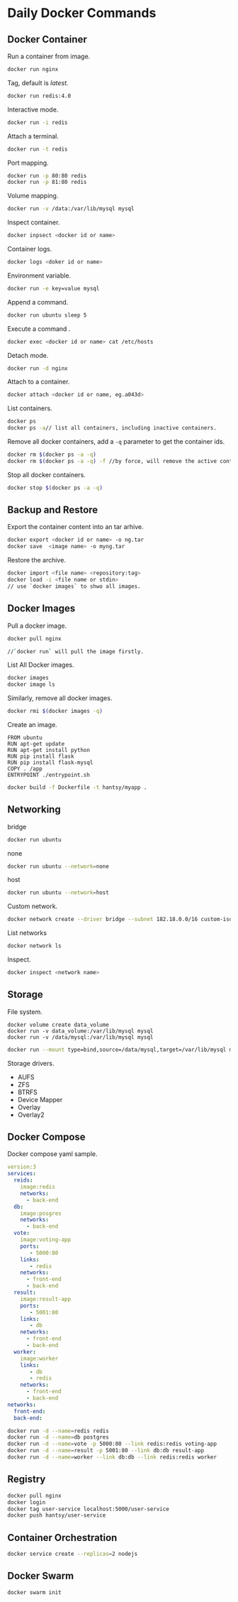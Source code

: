 # Daily Docker Commands

## Docker Container

Run a container from image.

```bash
docker run nginx
```

Tag, default is *latest*.

``` bash
docker run redis:4.0
```

Interactive mode.

```bash
docker run -i redis
```

Attach a terminal.

```bash
docker run -t redis
```

Port mapping.

```bash
docker run -p 80:80 redis
docker run -p 81:80 redis
```

Volume mapping.

```bash
docker run -v /data:/var/lib/mysql mysql
```

Inspect container.

```bash
docker inpsect <docker id or name>
```

Container logs.

```bash
docker logs <doker id or name>
```

Environment variable.

```bash
docker run -e key=value mysql
```

Append a command.

```bash
docker run ubuntu sleep 5
```

Execute a command .

```bash
docker exec <docker id or name> cat /etc/hosts
```

Detach mode.

```bash
docker run -d nginx
```

Attach to a container.

```bash
docker attach <docker id or name, eg.a043d> 
```

List containers.

```bash
docker ps
docker ps -a// list all containers, including inactive containers.
```

Remove all docker containers, add a `-q` parameter to get the container ids.

```bash 
docker rm $(docker ps -a -q)
docker rm $(docker ps -a -q) -f //by force, will remove the active containers.
```

Stop all docker containers.

```bash 
docker stop $(docker ps -a -q)
```

## Backup and Restore

Export the container content into an tar arhive.

```bash
docker export <docker id or name> -o ng.tar
docker save  <image name> -o myng.tar
```

Restore the archive.

```bash
docker import <file name> <repository:tag>
docker load -i <file name or stdin>
// use `docker images` to shwo all images.
```

## Docker Images

Pull a docker image.

```bash
docker pull nginx

//`docker run` will pull the image firstly.
```

List All Docker images.

```bash
docker images
docker image ls
```
Similarly, remove all docker images.

```bash
docker rmi $(docker images -q)
```

Create an image.

```bas
FROM ubuntu 
RUN apt-get update
RUN apt-get install python
RUN pip install flask
RUN pip install flask-mysql
COPY . /app
ENTRYPOINT ./entrypoint.sh
```

```bash
docker build -f Dockerfile -t hantsy/myapp .
```

## Networking

bridge

```bash
docker run ubuntu 
```

none

```bash
docker run ubuntu --network=none
```

host

```bash
docker run ubuntu --network=host
```

Custom network.

```bash
docker network create --driver bridge --subnet 182.18.0.0/16 custom-isolated-network
```

List networks

```bash
docker network ls
```

Inspect.

```bash
docker inspect <network name>
```

## Storage

File system.

```bas
docker volume create data_volume
docker run -v data_volume:/var/lib/mysql mysql
docker run -v /data/mysql:/var/lib/mysql mysql
```



```bash
docker run --mount type=bind,source=/data/mysql,target=/var/lib/mysql mysql
```

Storage  drivers.

* AUFS
* ZFS
* BTRFS
* Device Mapper
* Overlay
* Overlay2

## Docker Compose

Docker compose  yaml sample.

```yaml
version:3
services:
  reids:
    image:redis
    networks:
      - back-end
  db:
    image:posgres
    networks:
      - back-end
  vote:
    image:voting-app
    ports:
       - 5000:80
    links:
       - redis
    networks:
      - front-end
      - back-end  
  result:
    image:result-app
    ports:
       - 5001:80
    links:
       - db
    networks:
      - front-end
      - back-end   
  worker:
    image:worker
    links:
       - db
       - redis
    networks:
      - front-end
      - back-end    
networks:
  front-end:
  back-end:
```

```bash 
docker run -d --name=redis redis
docker run -d --name=db postgres
docker run -d --name=vote -p 5000:80 --link redis:redis voting-app
docker run -d --name=result -p 5001:80 --link db:db result-app
docker run -d --name=worker --link db:db --link redis:redis worker 
```

## Registry

```bash
docker pull nginx
docker login
docker tag user-service localhost:5000/user-service
docker push hantsy/user-service
```

## Container Orchestration

```bash
docker service create --replicas=2 nodejs
```



## Docker Swarm

```bash
docker swarm init
```

